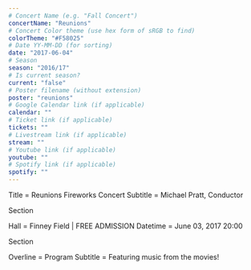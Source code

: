 ```yaml
---
# Concert Name (e.g. "Fall Concert")
concertName: "Reunions"
# Concert Color theme (use hex form of sRGB to find)
colorTheme: "#F58025"
# Date YY-MM-DD (for sorting)
date: "2017-06-04"
# Season
season: "2016/17"
# Is current season?
current: "false"
# Poster filename (without extension)
poster: "reunions"
# Google Calendar link (if applicable)
calendar: ""
# Ticket link (if applicable)
tickets: ""
# Livestream link (if applicable)
stream: ""
# Youtube link (if applicable)
youtube: ""
# Spotify link (if applicable)
spotify: ""
---
```

Title = Reunions Fireworks Concert
Subtitle = Michael Pratt, Conductor

Section

Hall = Finney Field | FREE ADMISSION
Datetime = June 03, 2017 20:00

Section

Overline = Program
Subtitle = Featuring music from the movies!
